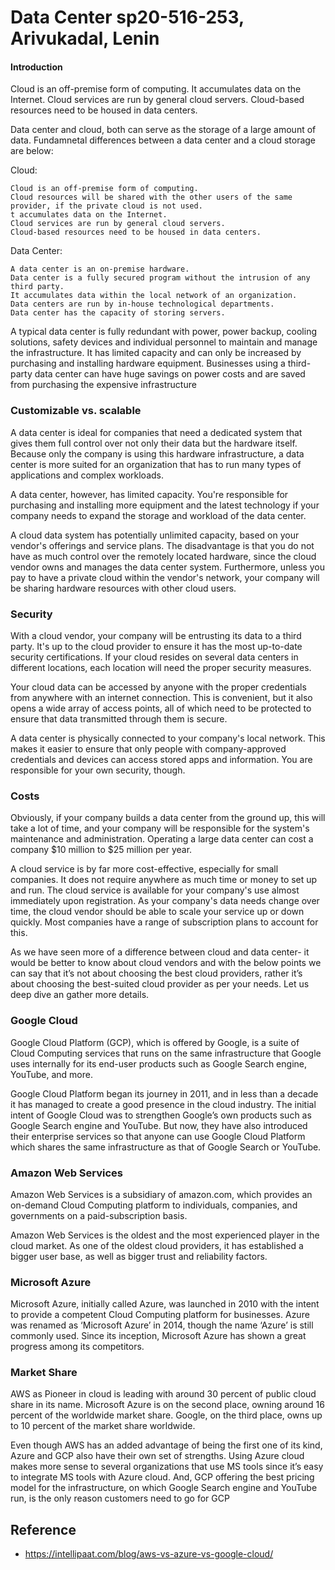 # Data Center sp20-516-253, Arivukadal, Lenin
 
#### Introduction

Cloud is an off-premise form of computing. It accumulates data on the Internet. Cloud services are run by general cloud servers. Cloud-based resources need to be housed in data centers.

Data center and cloud, both can serve as the storage of a large amount of data. Fundamnetal differences between a data center and a cloud storage are below:

Cloud:

    Cloud is an off-premise form of computing.
    Cloud resources will be shared with the other users of the same provider, if the private cloud is not used.
    t accumulates data on the Internet.
    Cloud services are run by general cloud servers.
    Cloud-based resources need to be housed in data centers.

Data Center:

    A data center is an on-premise hardware.
    Data center is a fully secured program without the intrusion of any third party.
    It accumulates data within the local network of an organization.
    Data centers are run by in-house technological departments.
    Data center has the capacity of storing servers.

A typical data center is fully redundant with power, power backup, cooling solutions, safety devices and individual personnel to maintain and manage the infrastructure. It has limited capacity and can only be increased by purchasing and installing hardware equipment. Businesses using a third-party data center can have huge savings on power costs and are saved from purchasing the expensive infrastructure

### Customizable vs. scalable

A data center is ideal for companies that need a dedicated system that gives them full control over not only their data but the hardware itself. Because only the company is using this hardware infrastructure, a data center is more suited for an organization that has to run many types of applications and complex workloads.

A data center, however, has limited capacity. You're responsible for purchasing and installing more equipment and the latest technology if your company needs to expand the storage and workload of the data center.

A cloud data system has potentially unlimited capacity, based on your vendor's offerings and service plans. The disadvantage is that you do not have as much control over the remotely located hardware, since the cloud vendor owns and manages the data center system. Furthermore, unless you pay to have a private cloud within the vendor's network, your company will be sharing hardware resources with other cloud users.

### Security

With a cloud vendor, your company will be entrusting its data to a third party. It's up to the cloud provider to ensure it has the most up-to-date security certifications. If your cloud resides on several data centers in different locations, each location will need the proper security measures.

Your cloud data can be accessed by anyone with the proper credentials from anywhere with an internet connection. This is convenient, but it also opens a wide array of access points, all of which need to be protected to ensure that data transmitted through them is secure.

A data center is physically connected to your company's local network. This makes it easier to ensure that only people with company-approved credentials and devices can access stored apps and information. You are responsible for your own security, though.

### Costs

Obviously, if your company builds a data center from the ground up, this will take a lot of time, and your company will be responsible for the system's maintenance and administration. Operating a large data center can cost a company $10 million to $25 million per year.

A cloud service is by far more cost-effective, especially for small companies. It does not require anywhere as much time or money to set up and run. The cloud service is available for your company's use almost immediately upon registration. As your company's data needs change over time, the cloud vendor should be able to scale your service up or down quickly. Most companies have a range of subscription plans to account for this.

As we have seen more of a difference between cloud and data center- it would be better to know about cloud vendors and with the below points we can say that it’s not about choosing the best cloud providers, rather it’s about choosing the best-suited cloud provider as per your needs. Let us deep dive an gather more details.

### Google Cloud
Google Cloud Platform (GCP), which is offered by Google, is a suite of Cloud Computing services that runs on the same infrastructure that Google uses internally for its end-user products such as Google Search engine, YouTube, and more.

Google Cloud Platform began its journey in 2011, and in less than a decade it has managed to create a good presence in the cloud industry. The initial intent of Google Cloud was to strengthen Google’s own products such as Google Search engine and YouTube. But now, they have also introduced their enterprise services so that anyone can use Google Cloud Platform which shares the same infrastructure as that of Google Search or YouTube.

### Amazon Web Services

Amazon Web Services is a subsidiary of amazon.com, which provides an on-demand Cloud Computing platform to individuals, companies, and governments on a paid-subscription basis.

Amazon Web Services is the oldest and the most experienced player in the cloud market. As one of the oldest cloud providers, it has established a bigger user base, as well as bigger trust and reliability factors.


### Microsoft Azure
Microsoft Azure, initially called Azure, was launched in 2010 with the intent to provide a competent Cloud Computing platform for businesses. Azure was renamed as ‘Microsoft Azure’ in 2014, though the name ‘Azure’ is still commonly used. Since its inception, Microsoft Azure has shown a great progress among its competitors. 


### Market Share

AWS as Pioneer in cloud is leading with around 30 percent of public cloud share in its name. Microsoft Azure is on the second place, owning around 16 percent of the worldwide market share. Google, on the third place, owns up to 10 percent of the market share worldwide.

Even though AWS has an added advantage of being the first one of its kind, Azure and GCP also have their own set of strengths. Using Azure cloud makes more sense to several organizations that use MS tools since it’s easy to integrate MS tools with Azure cloud. And, GCP offering the best pricing model for the infrastructure, on which Google Search engine and YouTube run, is the only reason customers need to go for GCP



## Reference

* <https://intellipaat.com/blog/aws-vs-azure-vs-google-cloud/>
